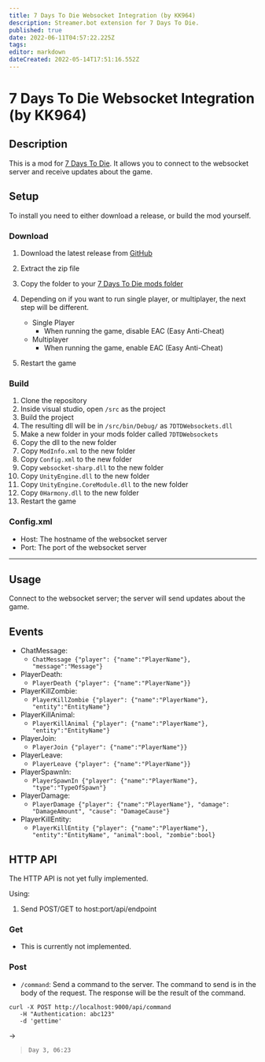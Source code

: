```yaml
---
title: 7 Days To Die Websocket Integration (by KK964)
description: Streamer.bot extension for 7 Days To Die.
published: true
date: 2022-06-11T04:57:22.225Z
tags: 
editor: markdown
dateCreated: 2022-05-14T17:51:16.552Z
---
```


# 7 Days To Die Websocket Integration (by KK964)

## Description

This is a mod for [7 Days To Die](https://7daystodie.com/). It allows you to connect to the websocket server and receive updates about the game.

## Setup

To install you need to either download a release, or build the mod yourself.

### Download

1. Download the latest release from [GitHub](https://github.com/KK964/7-Days-To-Die-Websockets-Mod/releases)
2. Extract the zip file
3. Copy the folder to your [7 Days To Die mods folder](https://7daystodie.fandom.com/wiki/How_to_Install_Modlets#1.29_Create_a_folder_called_.22Mods.22_at_the_top_level_of_the_game_folder.)
4. Depending on if you want to run single player, or multiplayer, the next step will be different.

   - Single Player
     - When running the game, disable EAC (Easy Anti-Cheat)
   - Multiplayer
     - When running the game, enable EAC (Easy Anti-Cheat)

5. Restart the game

### Build

1. Clone the repository
2. Inside visual studio, open `/src` as the project
3. Build the project
4. The resulting dll will be in `/src/bin/Debug/` as `7DTDWebsockets.dll`
5. Make a new folder in your mods folder called `7DTDWebsockets`
6. Copy the dll to the new folder
7. Copy `ModInfo.xml` to the new folder
8. Copy `Config.xml` to the new folder
9. Copy `websocket-sharp.dll` to the new folder
10. Copy `UnityEngine.dll` to the new folder
11. Copy `UnityEngine.CoreModule.dll` to the new folder
12. Copy `0Harmony.dll` to the new folder
13. Restart the game

### Config.xml

- Host: The hostname of the websocket server
- Port: The port of the websocket server

---

## Usage

Connect to the websocket server; the server will send updates about the game.

## Events

- ChatMessage:
  - `ChatMessage {"player": {"name":"PlayerName"}, "message":"Message"}`
- PlayerDeath:
  - `PlayerDeath {"player": {"name":"PlayerName"}}`
- PlayerKillZombie:
  - `PlayerKillZombie {"player": {"name":"PlayerName"}, "entity":"EntityName"}`
- PlayerKillAnimal:
  - `PlayerKillAnimal {"player": {"name":"PlayerName"}, "entity":"EntityName"}`
- PlayerJoin:
  - `PlayerJoin {"player": {"name":"PlayerName"}}`
- PlayerLeave:
  - `PlayerLeave {"player": {"name":"PlayerName"}}`
- PlayerSpawnIn:
  - `PlayerSpawnIn {"player": {"name":"PlayerName"}, "type":"TypeOfSpawn"}`
- PlayerDamage:
  - `PlayerDamage {"player": {"name":"PlayerName"}, "damage": "DamageAmount", "cause": "DamageCause"}`
- PlayerKillEntity:
  - `PlayerKillEntity {"player": {"name":"PlayerName"}, "entity":"EntityName", "animal":bool, "zombie":bool}`

## HTTP API

The HTTP API is not yet fully implemented.

Using:

1. Send POST/GET to host:port/api/endpoint

### Get

- This is currently not implemented.

### Post

- `/command`: Send a command to the server. The command to send is in the body of the request. The response will be the result of the command.

```
curl -X POST http://localhost:9000/api/command
   -H "Authentication: abc123"
   -d 'gettime'
```

->

> ```
> Day 3, 06:23
> ```